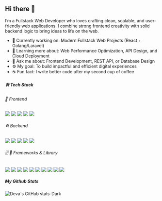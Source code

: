 ## Hi there 👋

I’m a Fullstack Web Developer who loves crafting clean, scalable, and user-friendly web applications. I combine strong frontend creativity with solid backend logic to bring ideas to life on the web.

<!--
**devanadindraa/devanadindraa** is a ✨ _special_ ✨ repository because its `README.md` (this file) appears on your GitHub profile.

Here are some ideas to get you started:

- 🔭 I’m currently working on ...
- 🌱 I’m currently learning ...
- 👯 I’m looking to collaborate on ...
- 🤔 I’m looking for help with ...
- 💬 Ask me about ...
- 📫 How to reach me: ...
- 😄 Pronouns: ...
- ⚡ Fun fact: ...
-->

- 🔭 Currently working on: Modern Fullstack Web Projects (React + Golang/Laravel)
- 🌱 Learning more about: Web Performance Optimization, API Design, and Cloud Deployment
- 💬 Ask me about: Frontend Development, REST API, or Database Design
- ⚙️ My goal: To build impactful and efficient digital experiences
- ☕ Fun fact: I write better code after my second cup of coffee

##### 🛠️ Tech Stack
###### 🎨 Frontend
<img src="https://img.shields.io/badge/HTML5-E34F26?style=for-the-badge&logo=html5&logoColor=white" /> <img src="https://img.shields.io/badge/CSS3-1572B6?style=for-the-badge&logo=css3&logoColor=white" /> <img src="https://img.shields.io/badge/TypeScript-007ACC?style=for-the-badge&logo=typescript&logoColor=white" /> <img src="https://img.shields.io/badge/JavaScript-323330?style=for-the-badge&logo=javascript&logoColor=F7DF1E" /> <img src="https://img.shields.io/badge/PHP-777BB4?style=for-the-badge&logo=php&logoColor=white" />

###### ⚙️ Backend
<img src="https://img.shields.io/badge/Go-00ADD8?style=for-the-badge&logo=go&logoColor=white" /> <img src="https://img.shields.io/badge/C-00599C?style=for-the-badge&logo=c&logoColor=white" /> <img src="https://img.shields.io/badge/json-5E5C5C?style=for-the-badge&logo=json&logoColor=white" /> <img src="https://img.shields.io/badge/Solidity-e6e6e6?style=for-the-badge&logo=solidity&logoColor=black" /> <img src="https://img.shields.io/badge/PHP-777BB4?style=for-the-badge&logo=php&logoColor=white" />

###### 🗄️ 🚀 Frameworks & Library
<img src="https://img.shields.io/badge/Docker-2CA5E0?style=for-the-badge&logo=docker&logoColor=white" /> <img src="https://img.shields.io/badge/Laravel-FF2D20?style=for-the-badge&logo=laravel&logoColor=white" /> <img src="https://img.shields.io/badge/next%20js-000000?style=for-the-badge&logo=nextdotjs&logoColor=white" /> <img src="https://img.shields.io/badge/Nginx-009639?style=for-the-badge&logo=nginx&logoColor=white" /> <img src="https://img.shields.io/badge/ngrok-140648?style=for-the-badge&logo=Ngrok&logoColor=white" /> <img src="https://img.shields.io/badge/npm-CB3837?style=for-the-badge&logo=npm&logoColor=white" /> <img src="https://img.shields.io/badge/Vite-B73BFE?style=for-the-badge&logo=vite&logoColor=FFD62E" /> <img src="https://img.shields.io/badge/Vue%20js-35495E?style=for-the-badge&logo=vuedotjs&logoColor=4FC08D" /> <img src="https://img.shields.io/badge/Xampp-F37623?style=for-the-badge&logo=xampp&logoColor=white" /> <img src="https://img.shields.io/badge/React-20232A?style=for-the-badge&logo=react&logoColor=61DAFB" />

<!-- ##### Connect with me
![https://www.linkedin.com/in/deva-nadindra-pramudya-2a6b202b8/](https://img.shields.io/badge/LinkedIn-0077B5?style=for-the-badge&logo=linkedin&logoColor=white) -->

##### My Github Stats

![Deva`s GitHub stats-Dark](https://github-readme-stats.vercel.app/api?username=devanadindraa&show_icons=true&theme=dark#gh-dark-mode-only)
<!-- [![Deva`s GitHub stats-Light](https://github-readme-stats.vercel.app/api?username=devanadindraa&show_icons=true&theme=default#gh-light-mode-only)](https://github.com/devanadindraa/github-readme-stats#gh-light-mode-only) -->